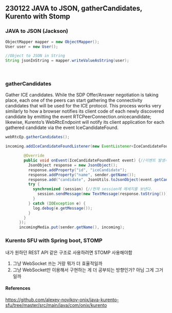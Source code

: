 ## 230122 JAVA to JSON, gatherCandidates, Kurento with Stomp

### JAVA to JSON (Jackson)

```java
ObjectMapper mapper = new ObjectMapper();
User user = new User();

//Object to JSON in String
String jsonInString = mapper.writeValueAsString(user);
```

<br/>

### gatherCandidates

Gather ICE candidates. While the SDP Offer/Answer negotiation is taking place, each one of the peers can start gathering the connectivity candidates that will be used for the ICE protocol. This process works very similarly to how a browser notifies its client code of each newly discovered candidate by emitting the event RTCPeerConnection.onicecandidate; likewise, Kurento’s WebRtcEndpoint will notify its client application for each gathered candidate via the event IceCandidateFound.

```java
webRtcEp.gatherCandidates();

incoming.addIceCandidateFoundListener(new EventListener<IceCandidateFoundEvent>() {//생성된 endPoint에 대한 eventListener를 등록한다.

        @Override
        public void onEvent(IceCandidateFoundEvent event) {//이벤트 발생시 수행할 동작
          JsonObject response = new JsonObject();
          response.addProperty("id", "iceCandidate");
          response.addProperty("name", sender.getName());
          response.add("candidate", JsonUtils.toJsonObject(event.getCandidate()));
          try {
            synchronized (session) {//현재 session에 메세지를 보낸다.
              session.sendMessage(new TextMessage(response.toString()));//현재 session에 접속해 있는 모든 유저에게 메세지 전송
            }
          } catch (IOException e) {
            log.debug(e.getMessage());
          }
        }
      });
      incomingMedia.put(sender.getName(), incoming);
```

### Kurento SFU with Spring boot, STOMP

내가 원하던 REST API 같은 구조로 사용하려면 STOMP 사용해야함

1. 그냥 WebSocket 쓰는 거랑 뭐가 더 효율적일까
2. 그냥 WebSocket만 이용해서 구현하는 게 더 공부되는 방향인가? 아님 그게 그거일까

#### References

https://github.com/alexey-novikov-onix/java-kurento-sfu/tree/master/src/main/java/com/onix/kurento
